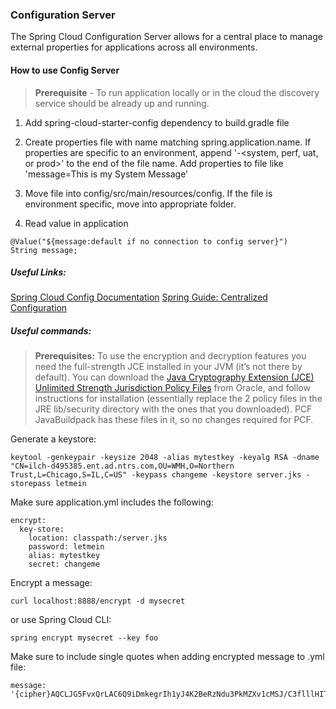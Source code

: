 ### Configuration Server

The Spring Cloud Configuration Server allows for a central place to manage external properties for applications across all environments.

#### How to use Config Server
> **Prerequisite** - To run application locally or in the cloud the discovery service should be already up and running.

1. Add spring-cloud-starter-config dependency to build.gradle file

2. Create properties file with name matching spring.application.name. If properties are specific to an environment, append '-<system, perf, uat, or prod>' to the end of the file name. Add properties to file like 'message=This is my System Message'

3. Move file into config/src/main/resources/config. If the file is environment specific, move into appropriate folder.

4. Read value in application
```
@Value("${message:default if no connection to config server}")
String message;
```

##### Useful Links:
[Spring Cloud Config Documentation](https://cloud.spring.io/spring-cloud-config/spring-cloud-config.html)
[Spring Guide: Centralized Configuration](https://spring.io/guides/gs/centralized-configuration/)

##### Useful commands:

> **Prerequisites:** To use the encryption and decryption features you need the full-strength JCE installed in your JVM (it&rsquo;s not there by default). You can download the [Java Cryptography Extension (JCE) Unlimited Strength Jurisdiction Policy Files](http://www.oracle.com/technetwork/java/javase/downloads/jce8-download-2133166.html) from Oracle, and follow instructions for installation (essentially replace the 2 policy files in the JRE lib/security directory with the ones that you downloaded). PCF JavaBuildpack has these files in it, so no changes required for PCF.

Generate a keystore:
```
keytool -genkeypair -keysize 2048 -alias mytestkey -keyalg RSA -dname "CN=ilch-d495385.ent.ad.ntrs.com,OU=WMH,O=Northern Trust,L=Chicago,S=IL,C=US" -keypass changeme -keystore server.jks -storepass letmein
```

Make sure application.yml includes the following:
```
encrypt:
  key-store:
    location: classpath:/server.jks
    password: letmein
    alias: mytestkey
    secret: changeme
```

Encrypt a message:
```
curl localhost:8888/encrypt -d mysecret
```

or use Spring Cloud CLI:
```
spring encrypt mysecret --key foo
```

Make sure to include single quotes when adding encrypted message to .yml file:
```
message: '{cipher}AQCLJG5FvxQrLAC6Q9iDmkegrIh1yJ4K2BeRzNdu3PkMZXv1cMSJ/C3flllHITinxgKecX3I8MPIf6sSsS’
```